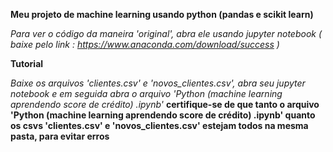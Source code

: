 **Meu projeto de machine learning usando python (pandas e scikit learn)**

*Para ver o código da maneira 'original', abra ele usando jupyter notebook*
*( baixe pelo link : https://www.anaconda.com/download/success )*

**Tutorial**

*Baixe os arquivos 'clientes.csv' e 'novos_clientes.csv', abra seu jupyter notebook e em seguida abra o arquivo 'Python (machine learning aprendendo score de crédito) .ipynb'*
**certifique-se de que tanto o arquivo 'Python (machine learning aprendendo score de crédito) .ipynb' quanto
os csvs 'clientes.csv' e 'novos_clientes.csv' estejam todos na mesma pasta, para evitar erros**

